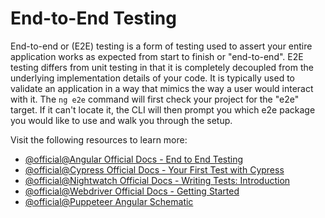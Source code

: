 # End-to-End Testing

End-to-end or (E2E) testing is a form of testing used to assert your entire application works as expected from start to finish or "end-to-end". E2E testing differs from unit testing in that it is completely decoupled from the underlying implementation details of your code. It is typically used to validate an application in a way that mimics the way a user would interact with it. The `ng e2e` command will first check your project for the "e2e" target. If it can't locate it, the CLI will then prompt you which e2e package you would like to use and walk you through the setup.

Visit the following resources to learn more:

- [@official@Angular Official Docs - End to End Testing](https://angular.dev/tools/cli/end-to-end)
- [@official@Cypress Official Docs - Your First Test with Cypress](https://docs.cypress.io/guides/end-to-end-testing/writing-your-first-end-to-end-test)
- [@official@Nightwatch Official Docs - Writing Tests: Introduction](https://nightwatchjs.org/guide/writing-tests/introduction.html)
- [@official@Webdriver Official Docs - Getting Started](https://webdriver.io/docs/gettingstarted/)
- [@official@Puppeteer Angular Schematic](https://pptr.dev/guides/ng-schematics/#getting-started)